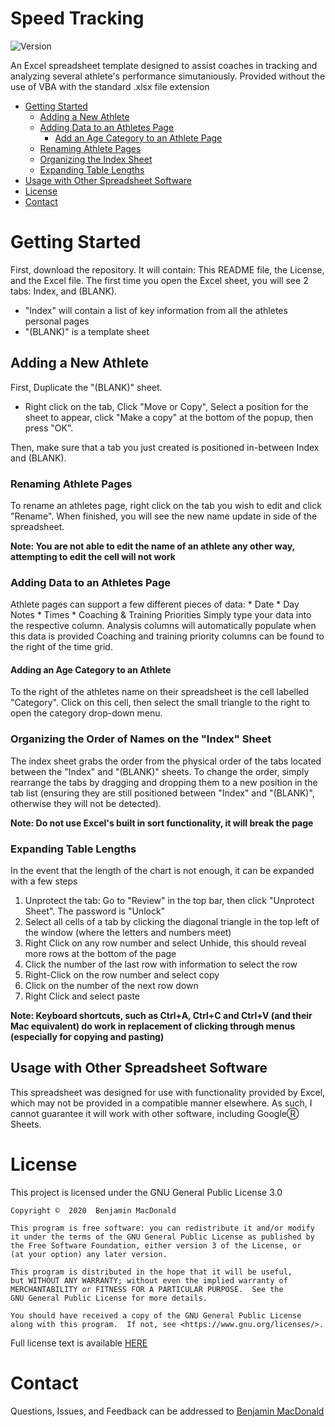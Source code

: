 # Speed Tracking

![Version][version]

An Excel spreadsheet template designed to assist coaches in tracking and analyzing several athlete's performance simutaniously.
Provided without the use of VBA with the standard .xlsx file extension

* [Getting Started](#getting-started)
    * [Adding a New Athlete](#adding-a-new-athlete)
    * [Adding Data to an Athletes Page](#adding-data-to-an-athletes-page)
      * [Add an Age Category to an Athlete Page](#adding-an-age-category-to-an-athlete)
    * [Renaming Athlete Pages](#renaming-athlete-pages)
    * [Organizing the Index Sheet](#organizing-the-order-of-names-on-the-index-sheet)
    * [Expanding Table Lengths](#expanding-table-lengths)
* [Usage with Other Spreadsheet Software](#usage-with-other-spreadsheet-software)
* [License](#license)
* [Contact](#contact)


# Getting Started
First, download the repository. It will contain: This README file, the License, and the Excel file.
The first time you open the Excel sheet, you will see 2 tabs:
    Index, and (BLANK).
* "Index" will contain a list of key information from all the athletes personal pages
* "(BLANK)" is a template sheet


## Adding a New Athlete
First, Duplicate the "(BLANK)" sheet.

* Right click on the tab, Click "Move or Copy", Select a position for the sheet to appear, click "Make a copy" at the bottom of the popup, then press "OK".

Then, make sure that a tab you just created is positioned in-between Index and (BLANK).


### Renaming Athlete Pages
To rename an athletes page, right click on the tab you wish to edit and click "Rename". When finished, you will see the new name update in side of the spreadsheet.

**Note: You are not able to edit the name of an athlete any other way, attempting to edit the cell will not work**


### Adding Data to an Athletes Page
Athlete pages can support a few different pieces of data:
    * Date
    * Day Notes
    * Times
    * Coaching & Training Priorities
Simply type your data into the respective column. Analysis columns will automatically populate when this data is provided
Coaching and training priority columns can be found to the right of the time grid.


#### Adding an Age Category to an Athlete
To the right of the athletes name on their spreadsheet is the cell labelled "Category". 
Click on this cell, then select the small triangle to the right to open the category drop-down menu.


### Organizing the Order of Names on the "Index" Sheet
The index sheet grabs the order from the physical order of the tabs located between the "Index" and "(BLANK)" sheets.
To change the order, simply rearrange the tabs by dragging and dropping them to a new position in the tab list (ensuring they are still positioned between "Index" and "(BLANK)", otherwise they will not be detected).

**Note: Do not use Excel's built in sort functionality, it will break the page**

### Expanding Table Lengths
In the event that the length of the chart is not enough, it can be expanded with a few steps
   1) Unprotect the tab: Go to "Review" in the top bar, then click "Unprotect Sheet". The password is "Unlock"
   2) Select all cells of a tab by clicking the diagonal triangle in the top left of the window (where the letters and numbers meet)
   3) Right Click on any row number and select Unhide, this should reveal more rows at the bottom of the page
   4) Click the number of the last row with information to select the row
   5) Right-Click on the row number and select copy
   6) Click on the number of the next row down
   7) Right Click and select paste
   
**Note: Keyboard shortcuts, such as Ctrl+A, Ctrl+C and Ctrl+V (and their Mac equivalent) do work in replacement of clicking through menus (especially for copying and pasting)**

## Usage with Other Spreadsheet Software
This spreadsheet was designed for use with functionality provided by Excel, which may not be provided in a compatible manner elsewhere. As such, I cannot guarantee it will work with other software, including GoogleⓇ Sheets.


# License
This project is licensed under the GNU General Public License 3.0

    Copyright ©  2020  Benjamin MacDonald

    This program is free software: you can redistribute it and/or modify
    it under the terms of the GNU General Public License as published by
    the Free Software Foundation, either version 3 of the License, or
    (at your option) any later version.

    This program is distributed in the hope that it will be useful,
    but WITHOUT ANY WARRANTY; without even the implied warranty of
    MERCHANTABILITY or FITNESS FOR A PARTICULAR PURPOSE.  See the
    GNU General Public License for more details.

    You should have received a copy of the GNU General Public License
    along with this program.  If not, see <https://www.gnu.org/licenses/>.
    
Full license text is available [HERE][license]
   
   
# Contact
Questions, Issues, and Feedback can be addressed to [Benjamin MacDonald](mailto:benjamin@networkalliance.ca?subject=[GitHub]%20Speed%20Tracker%20)

[license]: https://github.com/Quantum158/Speed-Tracking/blob/master/LICENSE
[version]: https://img.shields.io/github/v/release/Quantum158/Speed-Tracking
